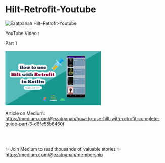 # Hilt-Retrofit-Youtube

<img alt="Ezatpanah  Hilt-Retrofit-Youtube" src="https://emojipedia-us.s3.amazonaws.com/content/2020/04/05/yt.png" width="3%"></a>

YouTube Video :

Part 1
<br>  
<a href="https://youtu.be/TCCZb7eEYKU" target="_blank"><img alt="Ezatpanah  Hilt-Retrofit-Youtube" src="youtube-Recovered-hilt.jpg" width="60%"></a>
<br>

Article on Medium:
<br>
https://medium.com/@ezatpanah/how-to-use-hilt-with-retrofit-complete-guide-part-3-d6fe55b6460f

<br>
<br>

✨ Join Medium to read thousands of valuable stories ✨
<br>
https://medium.com/@ezatpanah/membership
